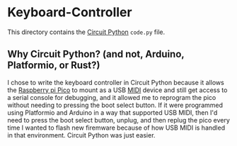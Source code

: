 # Keyboard-Controller

This directory contains the [Circuit Python](https://circuitpython.org/) `code.py` file.

## Why Circuit Python? (and not, Arduino, Platformio, or Rust?)

I chose to write the keyboard controller in Circuit Python because it allows the [Raspberry pi Pico](https://www.raspberrypi.com/documentation/microcontrollers/raspberry-pi-pico.html) to mount as a USB [MIDI](https://en.wikipedia.org/wiki/MIDI) device and still get access to a serial console for debugging, and it allowed me to reprogram the pico without needing to pressing the boot select button. If it were programmed using Platformio and Arduino in a way that supported USB MIDI, then I'd need to press the boot select button, unplug, and then replug the pico every time I wanted to flash new firemware because of how USB MIDI is handled in that environment. Circuit Python was just easier.
